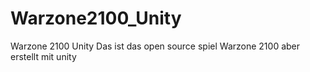# Warzone2100_Unity
 Warzone 2100  Unity Das ist das open source spiel Warzone 2100 aber erstellt mit unity
